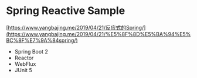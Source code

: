 # Spring Reactive Sample

[https://www.yangbajing.me/2019/04/21/反应式的Spring/](https://www.yangbajing.me/2019/04/21/%E5%8F%8D%E5%BA%94%E5%BC%8F%E7%9A%84spring/)

- Spring Boot 2
- Reactor
- WebFlux
- JUnit 5

